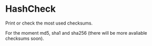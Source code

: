 # HashCheck
Print or check the most used checksums. 

For the moment md5, sha1 and sha256 (there will be more avaliable checksums soon).
